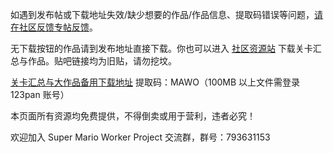 如遇到发布帖或下载地址失效/缺少想要的作品/作品信息、提取码错误等问题，[请在社区反馈专帖反馈](https://www.marioforever.net/thread-1635-1-1.html)。

无下载按钮的作品请到发布地址直接下载。你也可以进入 [社区资源站](https://file.marioforever.net/) 下载关卡汇总与作品。贴吧链接均为旧贴，请勿挖坟。

[关卡汇总与大作品备用下载地址](https://www.123pan.com/s/U3vrVv-uruf.html) 提取码：MAWO（100MB 以上文件需登录 123pan 账号）

本页面所有资源均免费提供，不得倒卖或用于营利，违者必究！

欢迎加入 Super Mario Worker Project 交流群，群号：793631153